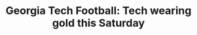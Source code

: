 ---
layout: post
title: "Georgia Tech Football: Tech wearing gold this Saturday"
description: "Georgia Tech will be wearing Megatron-era gold uniform..."
permalink: https://www.fromtherumbleseat.com/2019/9/12/20863558/all-gold-everything-gold-uniforms-georgia-tech-football-finally-thank-god-calvin-johnson
---